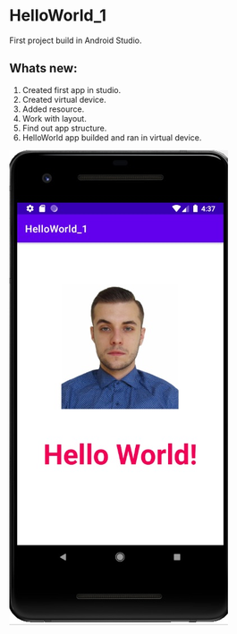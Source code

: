 # HelloWorld_1
First project build in Android Studio.
## Whats new:
1. Created first app in studio.
2. Created virtual device.
3. Added resource.
4. Work with layout.
5. Find out app structure.
6. HelloWorld app builded and ran in virtual device.

![HelloWorld Screenshot](HelloWorld_1.jpg)

